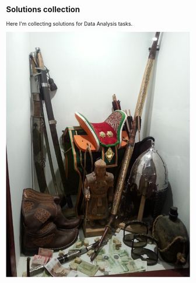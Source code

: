 ## Solutions collection

Here I'm collecting solutions for Data Analysis tasks.

<p align="center">
  <img image-orientation: 270deg; src="https://github.com/Filareth2015/Solutions-collection/blob/master/20130906_203739_5.jpg" width="600"/>
</p>

